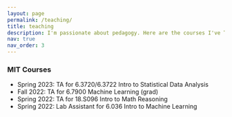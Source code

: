 ```yaml
---
layout: page
permalink: /teaching/
title: teaching
description: I'm passionate about pedagogy. Here are the courses I've TAed, as well as other forms of mentorship I've been involved with.
nav: true
nav_order: 3
---
```


<h3>MIT Courses</h3>
<ul>
  <li>Spring 2023: TA for 6.3720/6.3722 Intro to Statistical Data Analysis</li>
  <li>Fall 2022: TA for 6.7900 Machine Learning (grad)</li>
  <li>Spring 2022: TA for 18.S096 Intro to Math Reasoning</li>
  <li>Spring 2022: Lab Assistant for 6.036 Intro to Machine Learning</li>
</ul>
